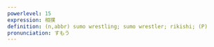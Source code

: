 ```yaml
---
powerlevel: 15
expression: 相撲
definition: (n,abbr) sumo wrestling; sumo wrestler; rikishi; (P)
pronunciation: すもう
---
```

